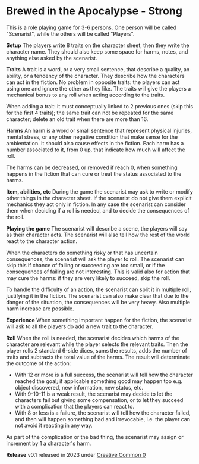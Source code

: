 
# Brewed in the Apocalypse - Strong

This is a role playing game for 3-6 persons. One person will be called
"Scenarist", while the others will be called "Players".

__Setup__ The players write 8 traits on the character sheet, then they write
the character name.  They should also keep some space for harms, notes, and
anything else asked by the scenarist.

__Traits__ A trait is a word, or a very small sentence, that describe a
quality, an ability, or a tendency of the character.  They describe how the
characters can act in the fiction. No problem in opposite traits: the players
can act using one and ignore the other as they like. The traits will give the
players a mechanical bonus to any roll when acting according to the traits.

When adding a trait: it must conceptually linked to 2 previous ones (skip this
for the first 4 traits); the same trait can not be repeated for the same
character; delete an old trait when there are more than 16.

__Harms__ An harm is a word or small sentence that represent physical injuries,
mental stress, or any other negative condition that make sense for the
ambientation.  It should also cause effects in the fiction. Each harm has a
number associated to it, from 0 up, that indicate how much will affect the roll.

The harms can be decreased, or removed if reach 0, when something happens in
the fiction that can cure or treat the status associated to the harms.

__Item, abilities, etc__ During the game the scenarist may ask to write or
modify other things in the character sheet. If the scenarist do not give them
explicit mechanics they act only in fiction. In any case the scenarist can
consider them when deciding if a roll is needed, and to decide the consequences
of the roll.

__Playing the game__ The scenarist will describe a scene, the players will say
as their character acts. The scenarist will also tell how the rest of the world
react to the character action.

When the characters do something risky or that has uncertain consequences, the
scenarist will ask the player to roll. The scenarist can skip this if chance
of failing or succeeding are too small, or if the consequences of failing are
not interesting. This is valid also for action that may cure the harms: if they
are very likely to succeed, skip the  roll.

To handle the difficulty of an action, the scenarist can split it in multiple
roll, justifying it in the fiction. The scenarist can also make clear that due
to the danger of the situation, the consequences will be very heavy. Also
multiple harm increase are possible.

__Experience__ When something important happen for the fiction, the scenarist
will ask to all the players do add a new trait to the character.

__Roll__ When the roll is needed, the scenarist decides which harms of the
character are relevant while the player selects the relevant traits.  Then the
player rolls 2 standard 6-side dices, sums the results, adds the number of
traits and subtracts the total value of the harms. The result will determinate
the outcome of the action:

- With 12 or more is a full success, the scenarist will tell how the character
  reached the goal; if applicable something good may happen too e.g. object
  discovered, new information, new status, etc.
- With 9-10-11 is a weak result, the scenarist may decide to let the characters
  fail but giving some compensation, or to let they succeed with a complication
  that the players can react to.
- With 8 or less is a failure, the scenarist will tell how the character failed,
  and then will happen something bad and irrevocable, i.e. the player can not
  avoid it reacting in any way.

As part of the complication or the bad thing, the scenarist may assign or
increment by 1 a character's harm.

__Release__ v0.1 released in 2023  under [Creative Common 0](https://creativecommons.org/share-your-work/public-domain/cc0/)

